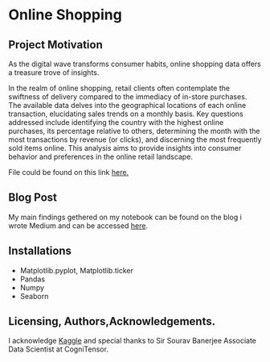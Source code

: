 # Online Shopping


## Project Motivation
 As the digital wave transforms consumer habits, online shopping data offers a treasure trove of insights. 

 In the realm of online shopping, retail clients often contemplate the swiftness of delivery compared to the immediacy of in-store purchases. The available data delves into the geographical locations of each online transaction, elucidating sales trends on a monthly basis. Key questions addressed include identifying the country with the highest online purchases, its percentage relative to others, determining the month with the most transactions by revenue (or clicks), and discerning the most frequently sold items online. This analysis aims to provide insights into consumer behavior and preferences in the online retail landscape.

File could be found on this link [here.](https://www.kaggle.com/datasets/thedevastator/online-retail-transaction-data/code)

## Blog Post
My main findings gethered on my notebook can be found on the blog i wrote Medium and can be accessed  [here](https://medium.com/@mohaumasukela/how-to-influence-consumer-buying-behavior-as-a-business-bd99ba4b552f).

## Installations

- Matplotlib.pyplot, Matplotlib.ticker
- Pandas
- Numpy
- Seaborn



## Licensing, Authors,Acknowledgements.

I acknowledge [Kaggle](https://www.kaggle.com/) and special thanks to Sir Sourav Banerjee Associate Data Scientist at CogniTensor.
